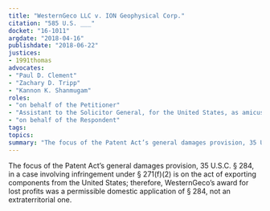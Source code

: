 ```yaml
---
title: "WesternGeco LLC v. ION Geophysical Corp."
citation: "585 U.S. ___"
docket: "16-1011"
argdate: "2018-04-16"
publishdate: "2018-06-22"
justices:
- 1991thomas
advocates:
- "Paul D. Clement"
- "Zachary D. Tripp"
- "Kannon K. Shanmugam"
roles:
- "on behalf of the Petitioner"
- "Assistant to the Solicitor General, for the United States, as amicus curiae, supporting the Petitioner"
- "on behalf of the Respondent"
tags:
topics:
summary: "The focus of the Patent Act’s general damages provision, 35 U.S.C. § 284, in a case involving infringement under § 271(f)(2) is on the act of exporting components from the United States; therefore, WesternGeco’s award for lost profits was a permissible domestic application of § 284, not an extraterritorial one."
---
```

The focus of the Patent Act’s general damages provision, 35 U.S.C. § 284, in a case involving infringement under § 271(f)(2) is on the act of exporting components from the United States; therefore, WesternGeco’s award for lost profits was a permissible domestic application of § 284, not an extraterritorial one.

